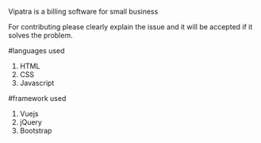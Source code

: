 Vipatra is a billing software for small business

For contributing please clearly explain the issue and it will be accepted if it solves the problem.


#languages used
1. HTML
2. CSS
3. Javascript

#framework used
1. Vuejs
2. jQuery
3. Bootstrap
